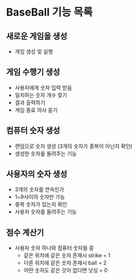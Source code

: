 # BaseBall 기능 목록

## 새로운 게임을 생성
- 게임 생성 및 실행

## 게임 수행기 생성
- 사용자에게 숫자 입력 받음
- 일치하는 숫자 개수 찾기
- 결과 출력하기
- 게임 종료 의사 묻기

## 컴퓨터 숫자 생성
- 랜덤으로 숫자 생성 (3개의 숫자가 중복이 아닌지 확인)
- 생성한 숫자를 돌려주는 기능

## 사용자의 숫자 생성
  - 3개의 숫자를 연속인가
  - 1~9사이의 숫자만 가능
  - 중복 숫자가 있는지 확인
  - 사용자 숫자를 돌려주는 기능

## 점수 계산기
- 사용자 숫자 하나와 컴퓨터 숫자들 중 
  - 같은 위치에 같은 숫자 존재시 strike = 1
  - 다른 위치에 같은 숫자 존재시 ball = 2
  - 어떤 숫자도 같은 것이 없다면 낫싱 = 0
